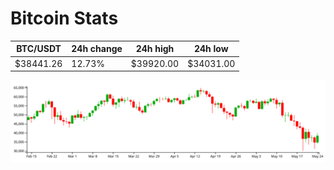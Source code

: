 # Bitcoin Stats

BTC/USDT|24h change|24h high|24h low|
|---|---|---|---|
|$38441.26|12.73%|$39920.00|$34031.00|

<img src="./chart.svg">
